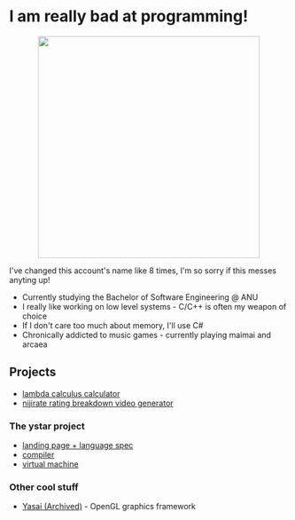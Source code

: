 # I am really bad at programming!

<p align="center">
<img src="https://github.com/kyubxy/kyubxy/assets/28855597/d4396d3e-b37d-45c3-9da3-ec81b4ea9079" width=400 />
</p>

I've changed this account's name like 8 times, I'm so sorry if this messes anyting up!

- Currently studying the Bachelor of Software Engineering @ ANU
- I really like working on low level systems - C/C++ is often my weapon of choice
- If I don't care too much about memory, I'll use C#
- Chronically addicted to music games - currently playing maimai and arcaea

## Projects 
-  [lambda calculus calculator](https://github.com/kyubxy/lambda/tree/main)
-  [nijirate rating breakdown video generator](https://github.com/kyubxy/nijirate)
  
### The ystar project
- [landing page + language spec](https://github.com/kyubxy/ystar-lang)
- [compiler](https://github.com/kyubxy/ystar-compiler)
- [virtual machine](https://github.com/kyubxy/ystar-vm)

### Other cool stuff
- [Yasai (Archived)](https://github.com/kyubxy/Yasai) - OpenGL graphics framework
<!--
**kyubxy/kyubxy** is a ✨ _special_ ✨ repository because its `README.md` (this file) appears on your GitHub profile.

Here are some ideas to get you started:

- 🔭 I’m currently working on ...
- 🌱 I’m currently learning ...
- 👯 I’m looking to collaborate on ...
- 🤔 I’m looking for help with ...
- 💬 Ask me about ...
- 📫 How to reach me: ...
- 😄 Pronouns: ...
- ⚡ Fun fact: ...
-->
